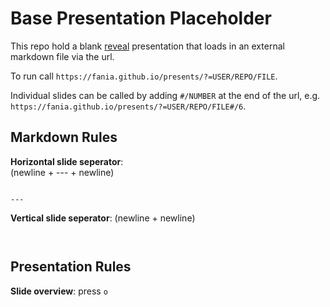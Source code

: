 # Base Presentation Placeholder

This repo hold a blank [reveal](https://revealjs.com) presentation that loads in an external markdown file via the url.

To run call ```https://fania.github.io/presents/?=USER/REPO/FILE```.

Individual slides can be called by adding ```#/NUMBER``` at the end of the url, e.g. ```https://fania.github.io/presents/?=USER/REPO/FILE#/6```.


## Markdown Rules

**Horizontal slide seperator**:  
(newline + --- + newline)  

```

---

```

**Vertical slide seperator**: 
(newline + newline)  

```


```


## Presentation Rules

**Slide overview**: press `o`

